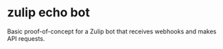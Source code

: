 # zulip echo bot

Basic proof-of-concept for a Zulip bot that receives webhooks and makes API requests.
